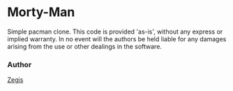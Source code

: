 Morty-Man
=========

Simple pacman clone. This code is provided 'as-is', without any express or implied warranty. In no event will the authors be held liable for any damages arising from the use or other dealings in the software.

### Author
[Zegis](http://dev.kofun.pl/)
